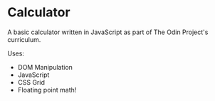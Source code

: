 # Calculator

A basic calculator written in JavaScript as part of The Odin Project's curriculum.

Uses:
- DOM Manipulation
- JavaScript
- CSS Grid
- Floating point math!